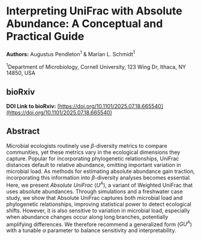 # Interpreting UniFrac with Absolute Abundance: A Conceptual and Practical Guide

**Authors:** Augustus Pendleton<sup>1</sup> & Marian L. Schmidt<sup>1</sup>

<sup>1</sup>Department of Microbiology, Cornell University, 123 Wing Dr, Ithaca, NY 14850, USA

## bioRxiv

**DOI Link to bioRxiv:** [https://doi.org/10.1101/2025.07.18.665540](https://doi.org/10.1101/2025.07.18.665540)


## Abstract 

Microbial ecologists routinely use $\beta$-diversity metrics to compare communities, yet these metrics vary in the ecological dimensions they capture. Popular for incorporating phylogenetic relationships, UniFrac distances default to relative abundance, omitting important variation in microbial load. As methods for estimating absolute abundance gain traction, incorporating this information into $\beta$-diversity analyses becomes essential. Here, we present *Absolute UniFrac* ($U^A$), a variant of Weighted UniFrac that uses absolute abundances. Through simulations and a freshwater case study, we show that Absolute UniFrac captures both microbial load and phylogenetic relationships, improving statistical power to detect ecological shifts. However, it is also sensitive to variation in microbial load, especially when abundance changes occur along long branches, potentially amplifying differences. We therefore recommend a generalized form ($GU^A$) with a tunable $\alpha$ parameter to balance sensitivity and interpretability.


